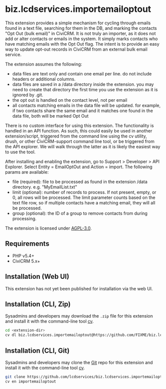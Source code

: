 # biz.lcdservices.importemailoptout

This extension provides a simple mechanism for cycling through emails found in a text file, searching for them in the DB, and marking the contacts "Opt Out (bulk email)" in CiviCRM. It is not truly an importer, as it does not add or alter contacts or emails in the system. It simply marks contacts who have matching emails with the Opt Out flag. The intent is to provide an easy way to update opt-out records in CiviCRM from an external bulk email service.

The extension assumes the following:

* data files are text only and contain one email per line. do not include headers or additional columns. 
* data files are saved in a /data directory inside the extension. you may need to create that directory the first time you use the extension as it is ignored by .git.
* the opt out is handled on the contact level, not per email
* all contacts matching emails in the data file will be updated. for example, if two contacts share the same email and it matches one found in the data file, both will be marked Opt Out

There is no custom interface for using this extension. The functionality is handled in an API function. As such, this could easily be used in another extension/script, triggered from the command line using the cv utility, drush, or other CiviCRM-support command line tool, or be triggered from the API explorer. We will walk through the latter as it is likely the easiest way to use the tool.

After installing and enabling the extension, go to Support > Developer > API Explorer. Select Entity = EmailOptOut and Action = import. The following params are available:

* file (required): file to be processed as found in the extension /data directory. e.g. "MyEmailList.txt"
* limit (optional): number of records to process. If not present, empty, or 0, all rows will be processed. The limit parameter counts based on the text file row, so if multiple contacts have a matching email, they will all be processed.
* group (optional): the ID of a group to remove contacts from during processing.

The extension is licensed under [AGPL-3.0](LICENSE.txt).

## Requirements

* PHP v5.4+
* CiviCRM 5.x+

## Installation (Web UI)

This extension has not yet been published for installation via the web UI.

## Installation (CLI, Zip)

Sysadmins and developers may download the `.zip` file for this extension and
install it with the command-line tool [cv](https://github.com/civicrm/cv).

```bash
cd <extension-dir>
cv dl biz.lcdservices.importemailoptout@https://github.com/FIXME/biz.lcdservices.importemailoptout/archive/master.zip
```

## Installation (CLI, Git)

Sysadmins and developers may clone the [Git](https://en.wikipedia.org/wiki/Git) repo for this extension and
install it with the command-line tool [cv](https://github.com/civicrm/cv).

```bash
git clone https://github.com/lcdservices/biz.lcdservices.importemailoptout.git
cv en importemailoptout
```
